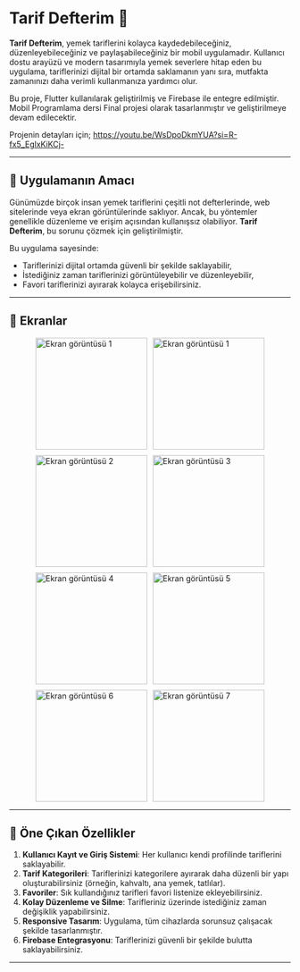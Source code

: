 # Tarif Defterim 🍴

**Tarif Defterim**, yemek tariflerini kolayca kaydedebileceğiniz, düzenleyebileceğiniz ve paylaşabileceğiniz bir mobil uygulamadır. Kullanıcı dostu arayüzü ve modern tasarımıyla yemek severlere hitap eden bu uygulama, tariflerinizi dijital bir ortamda saklamanın yanı sıra, mutfakta zamanınızı daha verimli kullanmanıza yardımcı olur.

Bu proje, Flutter kullanılarak geliştirilmiş ve Firebase ile entegre edilmiştir. Mobil Programlama dersi Final projesi olarak tasarlanmıştır ve geliştirilmeye devam edilecektir.

Projenin detayları için; https://youtu.be/WsDpoDkmYUA?si=R-fx5_EglxKiKCj-

---


## 🎯 Uygulamanın Amacı
Günümüzde birçok insan yemek tariflerini çeşitli not defterlerinde, web sitelerinde veya ekran görüntülerinde saklıyor. Ancak, bu yöntemler genellikle düzenleme ve erişim açısından kullanışsız olabiliyor. **Tarif Defterim**, bu sorunu çözmek için geliştirilmiştir.  

Bu uygulama sayesinde:  
- Tariflerinizi dijital ortamda güvenli bir şekilde saklayabilir,  
- İstediğiniz zaman tariflerinizi görüntüleyebilir ve düzenleyebilir,  
- Favori tariflerinizi ayırarak kolayca erişebilirsiniz.
  
---

## 📱 Ekranlar

<div style="display: flex; flex-wrap: wrap; gap: 10px; justify-content: center; align-items: center;">
  <img src="https://github.com/user-attachments/assets/3fa2da50-c26e-4a71-bceb-014a3d2cd35c" alt="Ekran görüntüsü 1" width="200" />
   <img src="https://github.com/user-attachments/assets/9a8970ce-f311-4c72-bb1c-81cc446f8286" alt="Ekran görüntüsü 1" width="200" />
  <img src="https://github.com/user-attachments/assets/1de39d22-3309-4854-99eb-2b1af4d79f66" alt="Ekran görüntüsü 2" width="200" />
  <img src="https://github.com/user-attachments/assets/500731ee-8794-4a85-b8e1-78c5f8b5953e" alt="Ekran görüntüsü 3" width="200" />
  <img src="https://github.com/user-attachments/assets/06fbba47-96b3-4250-9f3f-1cc171f77932" alt="Ekran görüntüsü 4" width="200" />
  <img src="https://github.com/user-attachments/assets/ab70833b-1061-4261-9f33-24633bc56f89" alt="Ekran görüntüsü 5" width="200" />
  <img src="https://github.com/user-attachments/assets/210a6217-c62c-4e7e-8281-ad1eac5799a7" alt="Ekran görüntüsü 6" width="200" />
  <img src="https://github.com/user-attachments/assets/6f699748-1fd9-4190-af5d-395e32c2ae2a" alt="Ekran görüntüsü 7" width="200" />
</div>

---

## 🌟 Öne Çıkan Özellikler
1. **Kullanıcı Kayıt ve Giriş Sistemi**: Her kullanıcı kendi profilinde tariflerini saklayabilir.
2. **Tarif Kategorileri**: Tariflerinizi kategorilere ayırarak daha düzenli bir yapı oluşturabilirsiniz (örneğin, kahvaltı, ana yemek, tatlılar).
3. **Favoriler**: Sık kullandığınız tarifleri favori listenize ekleyebilirsiniz.
4. **Kolay Düzenleme ve Silme**: Tarifleriniz üzerinde istediğiniz zaman değişiklik yapabilirsiniz.
5. **Responsive Tasarım**: Uygulama, tüm cihazlarda sorunsuz çalışacak şekilde tasarlanmıştır.
6. **Firebase Entegrasyonu**: Tariflerinizi güvenli bir şekilde bulutta saklayabilirsiniz.

---



